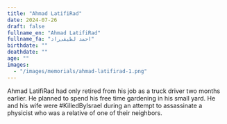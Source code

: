 ```yaml
---
title: "Ahmad LatifiRad"
date: 2024-07-26
draft: false
fullname_en: "Ahmad LatifiRad"
fullname_fa: "احمد لطیفی‌راد"
birthdate: ""
deathdate: ""
age: ""
images:
  - "/images/memorials/ahmad-latifirad-1.png"
---
```


Ahmad LatifiRad had only retired from his job as a truck driver two months earlier. He planned to spend his free time gardening in his small yard. He and his wife were #KilledByIsrael during an attempt to assassinate a physicist who was a relative of one of their neighbors.